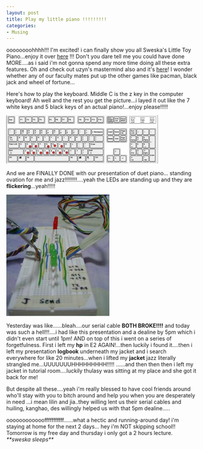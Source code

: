 ```yaml
---
layout: post
title: Play my little piano !!!!!!!!!
categories:
- Musing
---
```


oooooooohhhh!!! I'm excited! i can finally show you all Sweska's Little Toy Piano...enjoy it over [here](/docs/piano.zip) !!! Don't you dare tell me you could have done MORE....as i said i'm not gonna spend any more time doing all these extra features. Oh and check out uzyn's mastermind also and it's [here](http://ee2007log.blogspot.com/2005/10/standalone-engine-done.html)! I wonder whether any of our faculty mates put up the other games like pacman, black jack and wheel of fortune...

Here's how to play the keyboard. Middle C is the z key in the computer keyboard! Ah well and the rest you get the picture...i layed it out like the 7 white keys and 5 black keys of an actual piano!...enjoy please!!!!!

![](/img/keyboard1.jpg)

And we are FINALLY DONE with our presentation of duet piano... standing ovation for me and jazz!!!!!!!!....yeah the LEDs are standing up and they are **flickering**...yeah!!!!!

![](/img/ova.jpg)

Yesterday was like......bleah....our serial cable **BOTH BROKE!!!!** and today was such a hell!!!....i had like this presentation and a dealine by 5pm which i didn't even start until 1pm! AND on top of this i went on a series of forgetfulness. First i left my **hp** in E2 AGAIN!...then luckily i found it....then i left my presentation **logbook** underneath my jacket and i search everywhere for like 20 minutes...when i lifted my **jacket** jazz literally strangled me...UUUUUUUHHHHHHHHH!!!!! ......and then then then i left my jacket in tutorial room....luckily thulasy was sitting at my place and she got it back for me!

But despite all these....yeah i'm really blessed to have cool friends around who'll stay with you to bitch around and help you when you are desperately in need ...i mean lilin and jia..they willing lent us their serial cables and huiling, kanghao, des willingly helped us with that 5pm dealine.....

oooooooooooofffffffffff......what a hectic and running-around day! i'm staying at home for the next 2 days... hey i'm NOT skipping school!! Tomorrow is my free day and thursday i only got a 2 hours lecture. _\*\*sweska sleeps\*\*_
